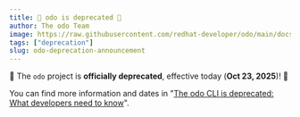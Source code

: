 ```yaml
---
title: 📣 odo is deprecated 📣
author: The odo Team
image: https://raw.githubusercontent.com/redhat-developer/odo/main/docs/website/static/img/logo.png
tags: ["deprecation"]
slug: odo-deprecation-announcement
---
```


📣 The `odo` project is **officially deprecated**, effective today (**Oct 23, 2025**)! 📣

<!--truncate-->

You can find more information and dates in "[The odo CLI is deprecated: What developers need to know](https://developers.redhat.com/articles/2025/10/23/odo-cli-deprecated-what-developers-need-know)".
